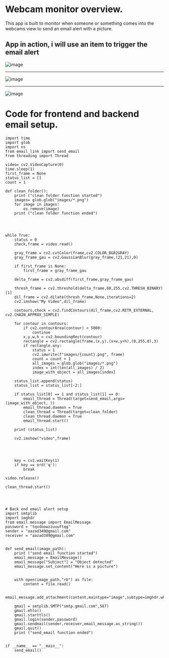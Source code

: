 # Webcam monitor overview.
<p>
This app is built to monitor when someone or something comes into the webcams view to send an email alert with a picture.

  
</p>


## App in action, i will use an item to trigger the email alert

![image](https://github.com/ali0999109/Webcam/assets/145396907/8374342b-f721-4680-be0f-413f864e75c4)


---------------------------------------------------------------------------------------

![image](https://github.com/ali0999109/Webcam/assets/145396907/3cb126ca-41ff-4cbd-a49b-a7d58a7d4068)


-----------------------------------------------------------------------------------------


![image](https://github.com/ali0999109/Webcam/assets/145396907/77a4e8d1-a65b-49d9-b54a-b252b75d1058)






# Code for frontend and backend email setup.
``` import cv2
import time
import glob
import os
from email_link import send_email
from threading import Thread

video= cv2.VideoCapture(0)
time.sleep(1)
first_frame = None
status_list = []
count = 1

def clean_folder():
    print ("clean folder function started")
    images= glob.glob("images/*.png")
    for image in images:
        os.remove(image)
    print ("clean folder function ended")




while True:
    status = 0
    check,frame = video.read()

    gray_frame = cv2.cvtColor(frame,cv2.COLOR_BGR2GRAY)
    gray_frame_gau = cv2.GaussianBlur(gray_frame,(21,21),0)

    if first_frame is None:
        first_frame = gray_frame_gau

    delta_frame = cv2.absdiff(first_frame,gray_frame_gau)

    thresh_frame = cv2.threshold(delta_frame,60,255,cv2.THRESH_BINARY)[1]
    dil_frame = cv2.dilate(thresh_frame,None,iterations=2)
    cv2.imshow("My Video",dil_frame)

    contours,check = cv2.findContours(dil_frame,cv2.RETR_EXTERNAL, cv2.CHAIN_APPROX_SIMPLE)

    for contour in contours:
        if cv2.contourArea(contour) < 5000:
            continue
        x,y,w,h = cv2.boundingRect(contour)
        rectangle = cv2.rectangle(frame,(x,y),(x+w,y+h),(0,255,0),3)
        if rectangle.any:
            status = 1
            cv2.imwrite(f"images/{count}.png", frame)
            count = count + 1
            all_images = glob.glob("images/*.png")
            index = int(len(all_images) / 2)
            image_with_object = all_images[index]

    status_list.append(status)
    status_list = status_list[-2:]

    if status_list[0] == 1 and status_list[1] == 0:
        email_thread = Thread(target=send_email,args=(image_with_object, ))
        email_thread.daemon = True
        clean_thread = Thread(target=clean_folder)
        clean_thread.daemon = True
        email_thread.start()

    print (status_list)

    cv2.imshow("video",frame)




    key = cv2.waitKey(1)
    if key == ord('q'):
        break

video.release()

clean_thread.start()




# Back end email alert setup
import smtplib
import imghdr
from email.message import EmailMessage
password = "tqvdoowzzuuuftqg"
sender = "aazad349@gmail.com"
receiver = "aazad349@gmail.com"


def send_email(image_path):
    print ("send email function started")
    email_message = EmailMessage()
    email_message["Subject"] = "Object detected"
    email_message.set_content("Here is a picture")


    with open(image_path,"rb") as file:
        content = file.read()
        
    email_message.add_attachment(content,maintype="image",subtype=imghdr.what(None,content))

    gmail = smtplib.SMTP("smtp.gmail.com",587)
    gmail.ehlo()
    gmail.starttls()
    gmail.login(sender,password)
    gmail.sendmail(sender,receiver,email_message.as_string())
    gmail.quit()
    print ("send_email function ended")


if __name__ == "__main__":
    send_email()










